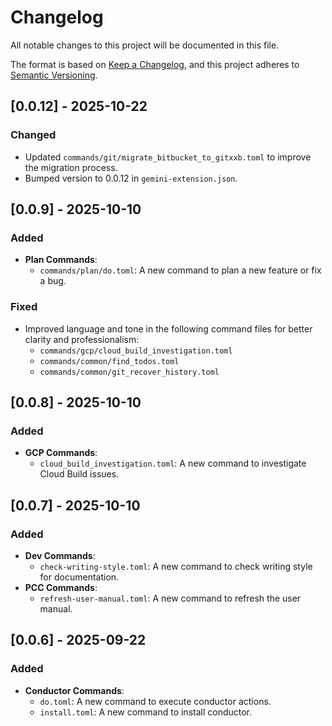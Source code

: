 # Changelog

All notable changes to this project will be documented in this file.

The format is based on [Keep a Changelog](https://keepachangelog.com/en/1.0.0/),
and this project adheres to [Semantic Versioning](https://semver.org/spec/v2.0.0.html).

## [0.0.12] - 2025-10-22

### Changed

- Updated `commands/git/migrate_bitbucket_to_gitxxb.toml` to improve the migration process.
- Bumped version to 0.0.12 in `gemini-extension.json`.

## [0.0.9] - 2025-10-10

### Added

- **Plan Commands**:
  - `commands/plan/do.toml`: A new command to plan a new feature or fix a bug.

### Fixed

- Improved language and tone in the following command files for better clarity and professionalism:
  - `commands/gcp/cloud_build_investigation.toml`
  - `commands/common/find_todos.toml`
  - `commands/common/git_recover_history.toml`

## [0.0.8] - 2025-10-10

### Added

- **GCP Commands**:
  - `cloud_build_investigation.toml`: A new command to investigate Cloud Build issues.

## [0.0.7] - 2025-10-10

### Added

- **Dev Commands**:
  - `check-writing-style.toml`: A new command to check writing style for documentation.
- **PCC Commands**:
  - `refresh-user-manual.toml`: A new command to refresh the user manual.

## [0.0.6] - 2025-09-22

### Added

-   **Conductor Commands**:
    -   `do.toml`: A new command to execute conductor actions.
    -   `install.toml`: A new command to install conductor.